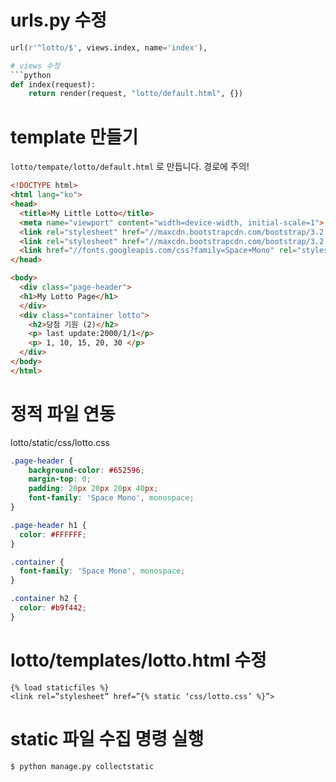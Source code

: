 
# urls.py 수정
```python
url(r'^lotto/$', views.index, name='index'),

# views 수정
```python
def index(request):
    return render(request, "lotto/default.html", {})
```

# template 만들기
`lotto/tempate/lotto/default.html` 로 만듭니다. 경로에 주의!

```html
<!DOCTYPE html>
<html lang="ko">
<head>
  <title>My Little Lotto</title>
  <meta name="viewport" content="width=device-width, initial-scale=1">
  <link rel="stylesheet" href="//maxcdn.bootstrapcdn.com/bootstrap/3.2.0/css/bootstrap.min.css">
  <link rel="stylesheet" href="//maxcdn.bootstrapcdn.com/bootstrap/3.2.0/css/bootstrap-theme.min.css">
  <link href="//fonts.googleapis.com/css?family=Space+Mono" rel="stylesheet">
</head>

<body>
  <div class="page-header">
  <h1>My Lotto Page</h1>
  </div>
  <div class="container lotto">
    <h2>당첨 기원 (2)</h2>
    <p> last update:2000/1/1</p>
    <p> 1, 10, 15, 20, 30 </p>
  </div>
</body>
</html>
```
# 정적 파일 연동
lotto/static/css/lotto.css
```css
.page-header {
    background-color: #652596;
    margin-top: 0;
    padding: 20px 20px 20px 40px;
    font-family: 'Space Mono', monospace;
}

.page-header h1 {
  color: #FFFFFF;
}

.container {
  font-family: 'Space Mono', monospace;
}

.container h2 {
  color: #b9f442;
}
```

# lotto/templates/lotto.html 수정
```
{% load staticfiles %}
<link rel=”stylesheet” href=”{% static ‘css/lotto.css’ %}”>
```
# static 파일 수집 명령 실행
```
$ python manage.py collectstatic
```
